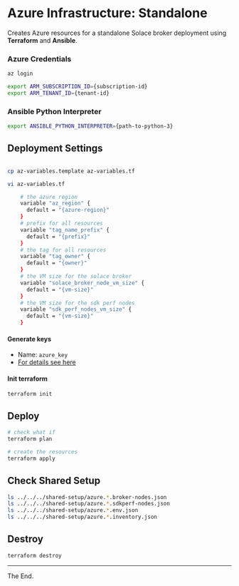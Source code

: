 # Azure Infrastructure: Standalone

Creates Azure resources for a standalone Solace broker deployment using **Terraform** and **Ansible**.

### Azure Credentials

````bash
az login

export ARM_SUBSCRIPTION_ID={subscription-id}
export ARM_TENANT_ID={tenant-id}
````

### Ansible Python Interpreter

````bash
export ANSIBLE_PYTHON_INTERPRETER={path-to-python-3}
````

## Deployment Settings

````bash

cp az-variables.template az-variables.tf

vi az-variables.tf

    # the azure region
    variable "az_region" {
      default = "{azure-region}"
    }
    # prefix for all resources
    variable "tag_name_prefix" {
      default = "{prefix}"
    }
    # the tag for all resources
    variable "tag_owner" {
      default = "{owner}"
    }
    # the VM size for the solace broker
    variable "solace_broker_node_vm_size" {
      default = "{vm-size}"
    }
    # the VM size for the sdk perf nodes
    variable "sdk_perf_nodes_vm_size" {
      default = "{vm-size}"
    }

````

#### Generate keys

* Name: `azure_key`
* [For details see here](../../../keys)

#### Init terraform
````bash
terraform init
````

## Deploy
````bash
# check what if
terraform plan

# create the resources
terraform apply
````

## Check Shared Setup

````bash
ls ../../../shared-setup/azure.*.broker-nodes.json
ls ../../../shared-setup/azure.*.sdkperf-nodes.json
ls ../../../shared-setup/azure.*.env.json
ls ../../../shared-setup/azure.*.inventory.json
````

## Destroy
````bash
terraform destroy
````

---
The End.
